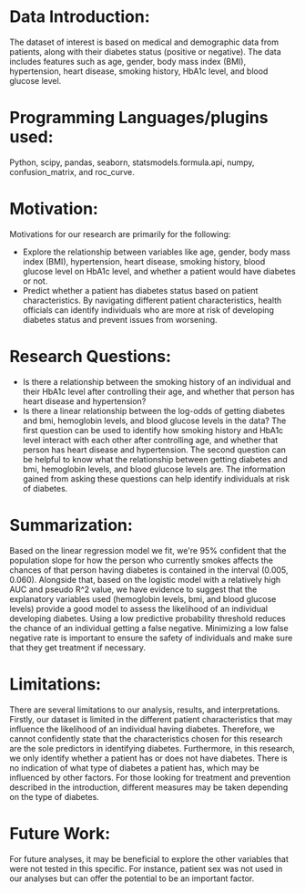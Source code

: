 # Data Introduction:
The dataset of interest is based on medical and demographic data from patients, along with their diabetes status (positive or negative). The data includes features such as age, gender, body mass index (BMI), hypertension, heart disease, smoking history, HbA1c level, and blood glucose level.

# Programming Languages/plugins used:
Python, scipy, pandas, seaborn, statsmodels.formula.api, numpy, confusion_matrix, and roc_curve. 

# Motivation:
Motivations for our research are primarily for the following:
- Explore the relationship between variables like age, gender, body mass index (BMI), hypertension, heart disease, smoking history, blood glucose level on HbA1c level, and whether a patient would have diabetes or not.
- Predict whether a patient has diabetes status based on patient characteristics.
By navigating different patient characteristics, health officials can identify individuals who are more at risk of developing diabetes status and prevent issues from worsening.

# Research Questions:
- Is there a relationship between the smoking history of an individual and their HbA1c level after controlling their age, and whether that person has heart disease and hypertension?
- Is there a linear relationship between the log-odds of getting diabetes and bmi, hemoglobin levels, and blood glucose levels in the data?
The first question can be used to identify how smoking history and HbA1c level interact with each other after controlling age, and whether that person has heart disease and hypertension. The second question can be helpful to know what the relationship between getting diabetes and bmi, hemoglobin levels, and blood glucose levels are. The information gained from asking these questions can help identify individuals at risk of diabetes.

# Summarization:
Based on the linear regression model we fit, we're 95% confident that the population slope for how the person who currently smokes affects the chances of that person having diabetes is contained in the interval (0.005, 0.060). Alongside that, based on the logistic model with a relatively high AUC and pseudo R^2 value, we have evidence to suggest that the explanatory variables used (hemoglobin levels, bmi, and blood glucose levels) provide a good model to assess the likelihood of an individual developing diabetes. Using a low predictive probability threshold reduces the chance of an individual getting a false negative. Minimizing a low false negative rate is important to ensure the safety of individuals and make sure that they get treatment if necessary.

# Limitations:
There are several limitations to our analysis, results, and interpretations. Firstly, our dataset is limited in the different patient characteristics that may influence the likelihood of an individual having diabetes. Therefore, we cannot confidently state that the characteristics chosen for this research are the sole predictors in identifying diabetes. Furthermore, in this research, we only identify whether a patient has or does not have diabetes. There is no indication of what type of diabetes a patient has, which may be influenced by other factors. For those looking for treatment and prevention described in the introduction, different measures may be taken depending on the type of diabetes.

# Future Work:
For future analyses, it may be beneficial to explore the other variables that were not tested in this specific. For instance, patient sex was not used in our analyses but can offer the potential to be an important factor.
